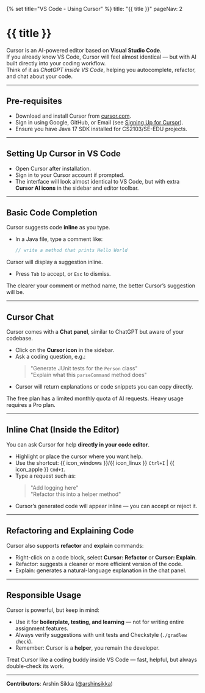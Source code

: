 {% set title="VS Code - Using Cursor" %}
<frontmatter>
  title: "{{ title }}"
  pageNav: 2
</frontmatter>

<include src="../common/common-fragments.md#wip-warning" />

# {{ title }}

Cursor is an AI-powered editor based on **Visual Studio Code**.  
If you already know VS Code, Cursor will feel almost identical — but with AI built directly into your coding workflow.  
Think of it as *ChatGPT inside VS Code*, helping you autocomplete, refactor, and chat about your code.  

---

## Pre-requisites

* Download and install Cursor from [cursor.com](https://cursor.com).  
* Sign in using Google, GitHub, or Email (see [Signing Up for Cursor](cursorSignup.md)).  
* Ensure you have Java 17 SDK installed for CS2103/SE-EDU projects.  

---

## Setting Up Cursor in VS Code

* Open Cursor after installation.  
* Sign in to your Cursor account if prompted.  
* The interface will look almost identical to VS Code, but with extra **Cursor AI icons** in the sidebar and editor toolbar.  

<pic src="images/vscCursor/login.png" width="400" />

---

## Basic Code Completion

Cursor suggests code **inline** as you type.  

* In a Java file, type a comment like:  
  ```java
  // write a method that prints Hello World
Cursor will display a suggestion inline.  
* Press `Tab` to accept, or `Esc` to dismiss.  

<box type="tip" seamless>
The clearer your comment or method name, the better Cursor’s suggestion will be.
</box>

---

## Cursor Chat

Cursor comes with a **Chat panel**, similar to ChatGPT but aware of your codebase.  

* Click on the **Cursor icon** in the sidebar.  
* Ask a coding question, e.g.:  
  > "Generate JUnit tests for the `Person` class"  
  > "Explain what this `parseCommand` method does"  
* Cursor will return explanations or code snippets you can copy directly.  

<box type="warning" seamless>
The free plan has a limited monthly quota of AI requests. Heavy usage requires a Pro plan.
</box>

---

## Inline Chat (Inside the Editor)

You can ask Cursor for help **directly in your code editor**.  

* Highlight or place the cursor where you want help.  
* Use the shortcut: {{ icon_windows }}/{{ icon_linux }} `Ctrl+I` | {{ icon_apple }} `Cmd+I`.  
* Type a request such as:  
  > "Add logging here"  
  > "Refactor this into a helper method"  
* Cursor’s generated code will appear inline — you can accept or reject it.  

---

## Refactoring and Explaining Code

Cursor also supports **refactor** and **explain** commands:  

* Right-click on a code block, select **Cursor: Refactor** or **Cursor: Explain**.  
* Refactor: suggests a cleaner or more efficient version of the code.  
* Explain: generates a natural-language explanation in the chat panel.  

---

## Responsible Usage

Cursor is powerful, but keep in mind:  
* Use it for **boilerplate, testing, and learning** — not for writing entire assignment features.  
* Always verify suggestions with unit tests and Checkstyle (`./gradlew check`).  
* Remember: Cursor is a **helper**, you remain the developer.  

<box type="info" seamless>
Treat Cursor like a coding buddy inside VS Code — fast, helpful, but always double-check its work.
</box>

---

**Contributors**: Arshin Sikka ([@arshinsikka](https://github.com/arshinsikka))  
